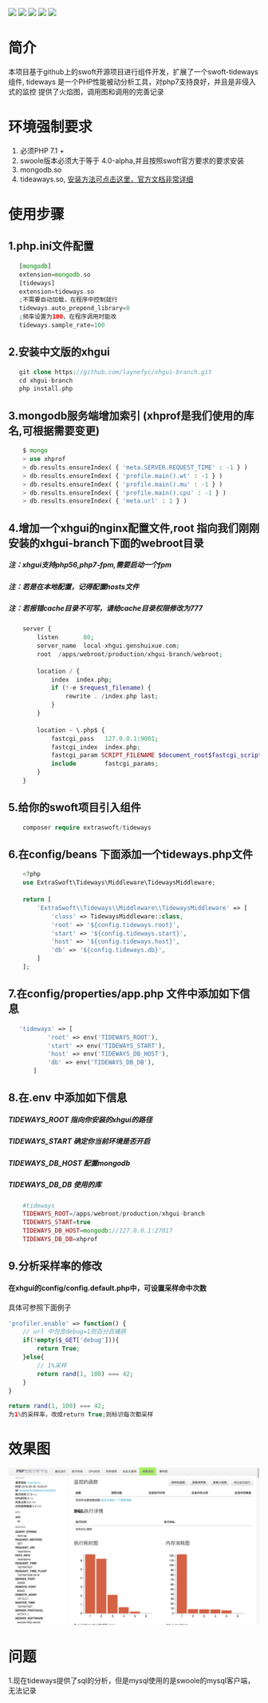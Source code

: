 ![](https://img.shields.io/badge/version-v0.0.0.7-red.svg)
![](https://img.shields.io/badge/php-%3E=7.1-orange.svg)
![](https://img.shields.io/badge/swoole-%3E=4.0alpha-blue.svg)
![](https://img.shields.io/badge/must-mongodb.so-yellow.svg)
![](https://img.shields.io/badge/must-tideways.so-yellow.svg)



# 简介
本项目基于github上的swoft开源项目进行组件开发，扩展了一个swoft-tideways组件,
tideways 是一个PHP性能被动分析工具，对php7支持良好，并且是非侵入式的监控
提供了火焰图，调用图和调用的完善记录

# 环境强制要求

1. 必须PHP 7.1 +
2. swoole版本必须大于等于 4.0-alpha,并且按照swoft官方要求的要求安装
3. mongodb.so
4. tideaways.so, [安装方法可点击这里，官方文档非常详细](https://tideways.io/profiler/docs/setup/installation)

# 使用步骤

## 1.php.ini文件配置
```php
   [mongodb]
   extension=mongodb.so
   [tideways]
   extension=tideways.so
   ;不需要自动加载，在程序中控制就行
   tideways.auto_prepend_library=0
   ;频率设置为100，在程序调用时能改
   tideways.sample_rate=100
```


## 2.安装中文版的xhgui
```php
   git clone https://github.com/laynefyc/xhgui-branch.git
   cd xhgui-branch
   php install.php
```

## 3.mongodb服务端增加索引 (xhprof是我们使用的库名,可根据需要变更)
```php
    $ mongo
    > use xhprof
    > db.results.ensureIndex( { 'meta.SERVER.REQUEST_TIME' : -1 } )
    > db.results.ensureIndex( { 'profile.main().wt' : -1 } )
    > db.results.ensureIndex( { 'profile.main().mu' : -1 } )
    > db.results.ensureIndex( { 'profile.main().cpu' : -1 } )
    > db.results.ensureIndex( { 'meta.url' : 1 } )
```

## 4.增加一个xhgui的nginx配置文件,root 指向我们刚刚安装的xhgui-branch下面的webroot目录
#####  注：xhgui支持php56,php7-fpm,需要启动一个fpm
#####  注：若是在本地配置，记得配置hosts文件
#####  注：若报错cache目录不可写，请给cache目录权限修改为777
```php
    server {
        listen       80;
        server_name  local-xhgui.genshuixue.com;
        root  /apps/webroot/production/xhgui-branch/webroot;
    
        location / {
            index  index.php;
            if (!-e $request_filename) {
                rewrite . /index.php last;
            }
        }
    
        location ~ \.php$ {
            fastcgi_pass   127.0.0.1:9001;
            fastcgi_index  index.php;
            fastcgi_param SCRIPT_FILENAME $document_root$fastcgi_script_name;
            include        fastcgi_params;
        }
    }

```
## 5.给你的swoft项目引入组件
```php
    composer require extraswoft/tideways
```

## 6.在config/beans 下面添加一个tideways.php文件
```php
    <?php
    use ExtraSwoft\Tideways\Middleware\TidewaysMiddleware;
    
    return [
        'ExtraSwoft\\Tideways\\Middleware\\TidewaysMiddleware' => [
            'class' => TidewaysMiddleware::class,
            'root' => '${config.tideways.root}',
            'start' => '${config.tideways.start}',
            'host' => '${config.tideways.host}',
            'db' => '${config.tideways.db}',
        ]
    ];
```

## 7.在config/properties/app.php 文件中添加如下信息
```php
   'tideways' => [
           'root' => env('TIDEWAYS_ROOT'),
           'start' => env('TIDEWAYS_START'),
           'host' => env('TIDEWAYS_DB_HOST'),
           'db' => env('TIDEWAYS_DB_DB'),
       ] 
```

## 8.在.env 中添加如下信息
##### TIDEWAYS_ROOT 指向你安装的xhgui的路径
##### TIDEWAYS_START 确定你当前环境是否开启
##### TIDEWAYS_DB_HOST 配置mongodb
##### TIDEWAYS_DB_DB 使用的库

```php
    #tideways
    TIDEWAYS_ROOT=/apps/webroot/production/xhgui-branch
    TIDEWAYS_START=true
    TIDEWAYS_DB_HOST=mongodb://127.0.0.1:27017
    TIDEWAYS_DB_DB=xhprof
```

## 9.分析采样率的修改

#### 在xhgui的config/config.default.php中，可设置采样命中次数
具体可参照下面例子

```php
'profiler.enable' => function() {
    // url 中包含debug=1则百分百捕获
    if(!empty($_GET['debug'])){
        return True;
    }else{
        // 1%采样
        return rand(1, 100) === 42;
    }
}
```
```php
return rand(1, 100) === 42; 
为1%的采样率，改成return True;则标识每次都采样
```


# 效果图
![image](https://github.com/masixun71/swoft-tideways/blob/master/resource/tideways.png?raw=true)


# 问题
1.现在tideways提供了sql的分析，但是mysql使用的是swoole的mysql客户端，无法记录


